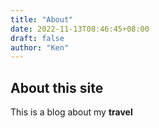 ```yaml
---
title: "About"
date: 2022-11-13T08:46:45+08:00
draft: false
author: "Ken"
---
```


## About this site ##

This is a blog about my **travel**
